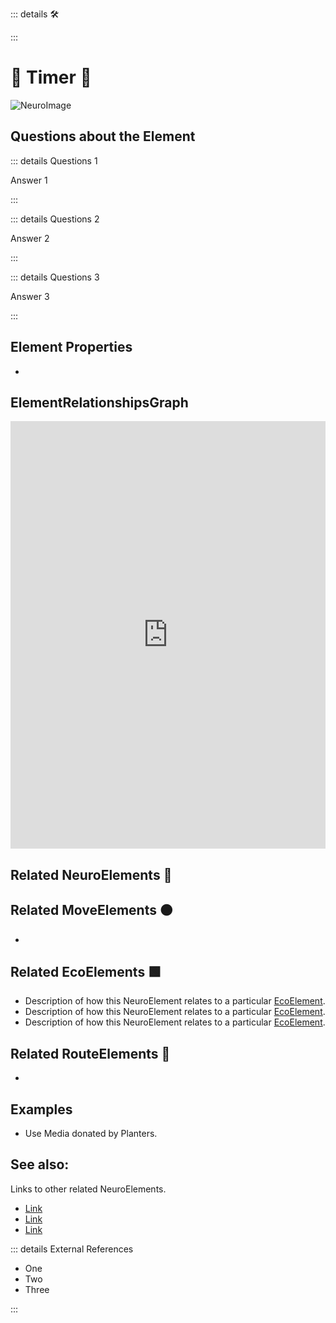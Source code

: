 ::: details 🛠



:::

# 💜 <neuro>Timer </neuro>💜

![NeuroImage](/Neuro/NeuroImage.png)
## Questions about the Element

::: details Questions 1

Answer 1

:::

::: details Questions 2

Answer 2

:::

::: details Questions 3

Answer 3

:::
## Element Properties

- 

## ElementRelationshipsGraph

<iframe 
    width="100%" 
    height="684" 
    frameborder="0"
    src="https://observablehq.com/embed/@d3/force-directed-graph/2?cells=chart"
></iframe>

## Related <neuro>NeuroElements</neuro> 💜

## Related<move> MoveElements </move>🟠
- 
## Related<eco> EcoElements </eco>🟩
- Description of how this <neuro>NeuroElement </neuro>relates to a particular [EcoElement](/reference/Eco/EcoOverview).
- Description of how this <neuro>NeuroElement </neuro>relates to a particular [EcoElement](/reference/Eco/EcoOverview).
- Description of how this <neuro>NeuroElement </neuro>relates to a particular [EcoElement](/reference/Eco/EcoOverview).
## Related RouteElements 🔺
- 

## Examples

- Use Media donated by Planters. 

## See also:

Links to other related NeuroElements. 

- [Link]()
- [Link]()
- [Link]()

::: details External References

- One
- Two
- Three

:::

